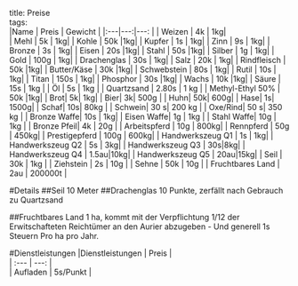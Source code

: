 title: Preise  
tags:   
|Name | Preis | Gewicht |
|:---|---:|---: |
| Weizen | 4k | 1kg|  
| Mehl | 5k |  1kg|
| Kohle | 50k |1kg|
| Kupfer | 1s |  1kg|
| Zinn | 9s |  1kg|
| Bronze | 3s |  1kg|
| Eisen  | 20s |1kg|
| Stahl  | 50s |1kg|
| Silber | 1g  |  1kg|
| Gold | 100g |  1kg|
| Drachenglas | 30s |  1kg|
| Salz | 20k |  1kg|
| Rindfleisch | 50k |1kg|
| Butter/Käse | 30k |1kg|
| Schwebstein | 80s |  1kg|
| Rutil | 10s |  1kg|
| Titan | 150s |  1kg|
| Phosphor | 30s |1kg|
| Wachs | 10k |1kg|
| Säure | 15s | 1kg |
| Öl | 5s | 1kg |
| Quartzsand | 2.80s | 1 kg |
| Methyl-Ethyl 50% | 50k |1kg|
| Brot| 5k| 1kg|
| Bier| 3k| 500g |
| Huhn| 50k| 600g|
| Hase| 1s| 1500g|
| Schaf| 10s| 80kg |
| Schwein| 30 s| 200 kg |
| Oxe/Rind| 50 s| 350 kg |
| Bronze Waffe| 10s | 1kg|
| Eisen Waffe| 1g | 1kg |
| Stahl Waffe| 10g | 1kg |
| Bronze Pfeil| 4k | 20g |
| Arbeitspferd | 10g | 800kg|
| Rennpferd | 50g |  450kg|
| Prestigepferd | 100g |  600kg|
| Handwerkszeug Q1 | 1s | 1kg|
| Handwerkszeug Q2 | 5s | 3kg|
| Handwerkszeug Q3 | 30s|8kg|
| Handwerkszeug Q4 | 1.5au|10kg|
| Handwerkszeug Q5 | 20au|15kg|
| Seil | 30k | 1kg |
| Ziehstein | 2s | 10g |
| Sehne | 50k | 10g |
| Fruchtbares Land | 2au |  200000t |

#Details
##Seil
10 Meter
##Drachenglas
10 Punkte, zerfällt nach Gebrauch zu Quartzsand

##Fruchtbares Land
1 ha, kommt mit der Verpflichtung 1/12 der Erwitschafteten Reichtümer an den Aurier abzugeben - Und generell 1s Steuern Pro ha pro Jahr.   

#Dienstleistungen
|Dienstleistungen | Preis |  
| :--- | ---: |  
| Aufladen | 5s/Punkt |  
